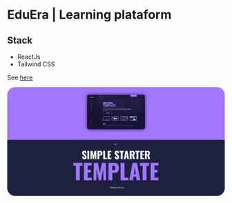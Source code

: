 # EduEra | Learning plataform

## Stack

- ReactJs
- Tailwind CSS

See [here](https://yonjun.github.io/simple-starter-template/#/)

![preview image](preview.png)
